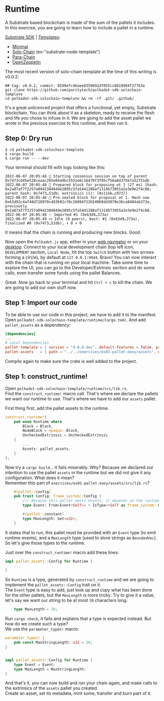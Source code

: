 # Runtime

A Substrate based blockchain is made of the sum of the pallets it includes.
In this exercise, you are going to learn how to include a pallet in a runtime.

[Substrate SDK](https://github.com/paritytech/polkadot-sdk#-documentation) | 
[Templates](https://paritytech.github.io/polkadot-sdk/master/polkadot_sdk_docs/polkadot_sdk/templates/index.html):
- [Minimal](https://github.com/paritytech/polkadot-sdk-minimal-template)
- [Solo-Chain](https://github.com/paritytech/polkadot-sdk-solochain-template) (ex-"substrate-node-template")
- [Para-Chain](https://github.com/paritytech/polkadot-sdk-parachain-template)
- [OpenZeppelin](https://github.com/OpenZeppelin/polkadot-runtime-templates)

The most recent version of solo-chain template at the time of this writing is v0.0.2:
```
## tag: v0.0.2, commit: 8599efc46aee8359692df055cc0818984f27763e
git clone https://github.com/paritytech/polkadot-sdk-solochain-template
cd polkadot-sdk-solochain-template && rm -rf .git/ .github/
```

It's a great unlicenced project that offers a functional, yet empty, Substrate blockchain. You can think about it as a skeleton, ready to receive the flesh and life you chose to infuse in it.
We are going to add the asset pallet we wrote in the previous exercise to this runtime, and then run it.

## Step 0: Dry run

```shell
$ cd polkadot-sdk-solochain-template
$ cargo build
$ cargo run -- --dev
```
Your terminal should fill with logs looking like this:
```shell
2022-06-07 20:05:48 🙌 Starting consensus session on top of parent 0x7473cd45e528ceaac265e04a9bc5551e6c16470f3f95cf56a8d375b7a32751db    
2022-06-07 20:05:48 🎁 Prepared block for proposing at 1 (27 ms) [hash: 0x2a87af7f2257a0942384849e2895c5fa5441288af1314b73955a2e3e9e2f4c88; parent_hash: 0x7473…51db; extrinsics (1): [0x11eb…c073]]    
2022-06-07 20:05:48 🔖 Pre-sealed block for proposal at 1. Hash now 0x63d92c4a748d728978c483b92cf8c26084f22b54069dd3878e36ca8484ab373a, previously 0x2a87af7f2257a0942384849e2895c5fa5441288af1314b73955a2e3e9e2f4c88.    
2022-06-07 20:05:48 ✨ Imported #1 (0x63d9…373a)    
2022-06-07 20:05:49 💤 Idle (0 peers), best: #1 (0x63d9…373a), finalized #0 (0x7473…51db), ⬇ 0 ⬆ 0   
```
It means that the chain is running and producing new blocks. Good.

Now open the `Polkadot.js` app, either in your [web navigator](https://polkadot.js.org/apps/#/explorer) or on your [desktop](https://github.com/polkadot-js/apps/releases).
Connect to your local development chain (top left icon, `DEVELOPMENT` section, `Local Node`, hit the top `Switch` button with two arrows forming a circle), by default at `127.0.0.1:9944`.
Bravo! You can now interact with the chain that is running on your local machine.
Take some time to explore the UI, you can go to the Developer/Extrinsic section and do some calls, even transfer some funds using the pallet Balances.

Great. Now go back to your terminal and hit `Ctrl + c` to kill the chain. We are going to add our own stuff now.

## Step 1: Import our code

To be able to use our code in this project, we have to add it to the manifest.  
Open `polkadot-sdk-solochain-template/runtime/Cargo.toml`.
And add `pallet_assets` as a dependency:
```toml
[dependencies]
...
# Local Dependencies
pallet-template = { version = "4.0.0-dev", default-features = false, path = "../pallets/template" }
pallet-assets   = { path = "../../exercises/ex01-pallet-easy/assets", default-features = false }
```

Compile again to make sure the crate is well added to the project.


## Step 1: construct_runtime!

Open `polkadot-sdk-solochain-template/runtime/src/lib.rs`.  
Find the `construct_runtime!` macro call. That's where we declare the pallets we want our runtime to use. That's where we have to add our `assets` pallet.

First thing first, add the pallet assets to the runtime.
```rust
construct_runtime!(
	pub enum Runtime where
		Block = Block,
		NodeBlock = opaque::Block,
		UncheckedExtrinsic = UncheckedExtrinsic
	{
        ...
		Assets: pallet_assets,
	}
);
```

Now try a `cargo build`... it fails miserably. Why? Because we declared our intention to use the pallet `assets` in the runtime but we did not give it any configuration. What does it mean?  
Remember this part of `exercises/ex01-pallet-easy/assets/src/lib.rs`?

```rust
	#[pallet::config]
	pub trait Config: frame_system::Config {
		/// Because this pallet emits events, it depends on the runtime's definition of an event.
		type Event: From<Event<Self>> + IsType<<Self as frame_system::Config>::Event>;

		#[pallet::constant]
		type MaxLength: Get<u32>;
	}
```
It states that to run, this pallet must be provided with an `Event` type (to emit runtime events), and a `MaxLength` type (used to store strings as `BoundedVec`).  
So let's give those types to the runtime.

Just over the `construct_runtime!` macro add these lines:

```rust
impl pallet_assets::Config for Runtime {
    ...
}
```

So `Runtime` is a type, generated by `construct_runtime` and we are going to implement the `pallet_assets::Config` trait on it.  
The `Event` type is easy to add, just look up and copy what has been done for the other pallets, but the `MaxLength` is more tricky.
Try to give it a value, let's say we want our string to be at most `20` characters long:
```rust
	type MaxLength = 20;
```
Run `cargo check`, it fails and explains that a type is expected instead. But how do we create such a type?  
We use the `parameter_types!` macro:

```rust
parameter_types! {
	pub const MaxStringLength: u32 = 20;
}


impl pallet_assets::Config for Runtime {
	type Event = Event;
	type MaxLength = MaxStringLength;
}
```

And that's it, you can now build and run your chain again, and make calls to the extrinsics of the `assets` pallet you created.  
Create an asset, set its metadata, mint some, transfer and burn part of it.
